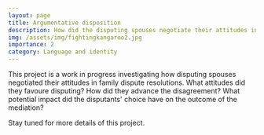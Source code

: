```yaml
---
layout: page
title: Argumentative disposition
description: How did the disputing spouses negotiate their attitudes in family dispute resolutions?
img: /assets/img/fightingkangaroo2.jpg
importance: 2
category: Language and identity
---
```


This project is a work in progress investigating how disputing spouses negotiated their attitudes in family dispute resolutions. What attitudes did they favoure disputing? How did they advance the disagreement? What potential impact did the disputants' choice have on the outcome of the mediation?

Stay tuned for more details of this project. 


<div class="row">
    <div class="col-sm mt-3 mt-md-0">
        <img class="img-fluid rounded z-depth-1" src="{{ '/assets/img/fightingkangaroo.jpg' | relative_url }}" alt="" title="example image"/>
    </div>
</div>
